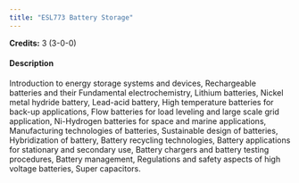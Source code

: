 ```yaml
---
title: "ESL773 Battery Storage"
---
```

**Credits:** 3 (3-0-0)

#### Description
Introduction to energy storage systems and devices, Rechargeable batteries and their Fundamental electrochemistry, Lithium batteries, Nickel metal hydride battery, Lead-acid battery, High temperature batteries for back-up applications, Flow batteries for load leveling and large scale grid application, Ni-Hydrogen batteries for space and marine applications, Manufacturing technologies of batteries, Sustainable design of batteries, Hybridization of battery, Battery recycling technologies, Battery applications for stationary and secondary use, Battery chargers and battery testing procedures, Battery management, Regulations and safety aspects of high voltage batteries, Super capacitors.